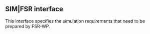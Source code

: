 ## SIM|FSR interface
This interface specifies the simulation requirements that need to be prepared by FSR-WP. 
